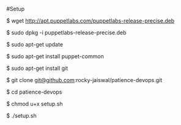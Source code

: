 #Setup

$ wget http://apt.puppetlabs.com/puppetlabs-release-precise.deb

$ sudo dpkg -i puppetlabs-release-precise.deb

$ sudo apt-get update

$ sudo apt-get install puppet-common

$ sudo apt-get install git

$ git clone git@github.com:rocky-jaiswal/patience-devops.git

$ cd patience-devops

$ chmod u+x setup.sh

$ ./setup.sh

